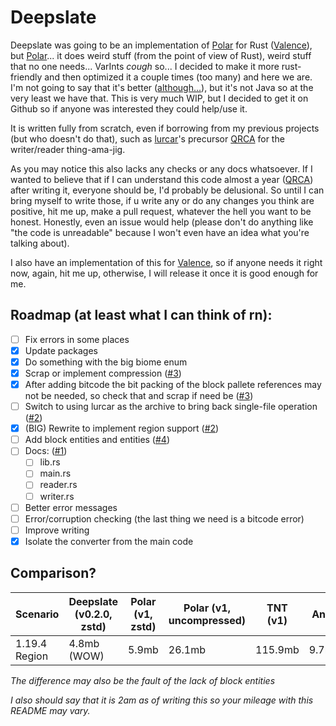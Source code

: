 # Deepslate

Deepslate was going to be an implementation of [Polar](https://github.com/hollow-cube/polar) for Rust ([Valence](https://github.com/valence-rs/valence)), but [Polar](https://github.com/hollow-cube/polar)... it does weird stuff (from the point of view of Rust), weird stuff that no one needs... VarInts *cough* so... I decided to make it more rust-friendly and then optimized it a couple times (too many) and here we are. I'm not going to say that it's better ([although...](#comparison)), but it's not Java so at the very least we have that. This is very much WIP, but I decided to get it on Github so if anyone was interested they could help/use it.

It is written fully from scratch, even if borrowing from my previous projects (but who doesn't do that), such as [lurcar](https://github.com/0skar16/lurcar)'s precursor [QRCA](https://github.com/0skar16/qrca) for the writer/reader thing-ama-jig.

As you may notice this also lacks any checks or any docs whatsoever. If I wanted to believe that if I can understand this code almost a year ([QRCA](https://github.com/0skar16/qrca)) after writing it, everyone should be, I'd probably be delusional. So until I can bring myself to write those, if u write any or do any changes you think are positive, hit me up, make a pull request, whatever the hell you want to be honest. Honestly, even an issue would help (please don't do anything like "the code is unreadable" because I won't even have an idea what you're talking about).

I also have an implementation of this for [Valence](https://github.com/valence-rs/valence), so if anyone needs it right now, again, hit me up, otherwise, I will release it once it is good enough for me.

## Roadmap (at least what I can think of rn):
- [ ] Fix errors in some places
- [x] Update packages
- [x] Do something with the big biome enum 
- [x] Scrap or implement compression ([#3](https://github.com/0skar16/deepslate/issues/3))
- [x] After adding bitcode the bit packing of the block pallete references may not be needed, so check that and scrap if need be ([#3](https://github.com/0skar16/deepslate/issues/3))
- [ ] Switch to using lurcar as the archive to bring back single-file operation ([#2](https://github.com/0skar16/deepslate/issues/2))
- [x] (BIG) Rewrite to implement region support ([#2](https://github.com/0skar16/deepslate/issues/2))
- [ ] Add block entities and entities ([#4](https://github.com/0skar16/deepslate/issues/4))
- [ ] Docs: ([#1](https://github.com/0skar16/deepslate/issues/1))
    - [ ] lib.rs
    - [ ] main.rs
    - [ ] reader.rs
    - [ ] writer.rs
- [ ] Better error messages
- [ ] Error/corruption checking (the last thing we need is a bitcode error)
- [ ] Improve writing
- [x] Isolate the converter from the main code

## Comparison?

| Scenario        | Deepslate (v0.2.0, zstd)         | Polar (v1, zstd) | Polar (v1, uncompressed) | TNT (v1) | Anvil |
|-----------------|----------------------------------|------------------|--------------------------|----------|-------|
| 1.19.4 Region   | 4.8mb (WOW)                      | 5.9mb            | 26.1mb                   | 115.9mb  | 9.7mb |

*The difference may also be the fault of the lack of block entities*

*I also should say that it is 2am as of writing this so your mileage with this README may vary.*

